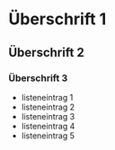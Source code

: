 # Überschrift 1

## Überschrift 2

### Überschrift 3

* listeneintrag 1
* listeneintrag 2
* listeneintrag 3
* listeneintrag 4
* listeneintrag 5